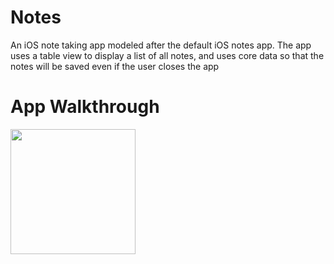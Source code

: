 # Notes
An iOS note taking app modeled after the default iOS notes app. The app uses a table view to display a list of all notes, and uses core data so that the notes will be saved even if the user closes the app

# App Walkthrough


<img src= https://i.imgur.com/F3VU0xl.gif width=200><br>
